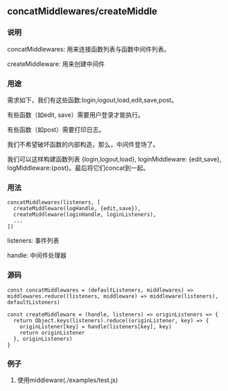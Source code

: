 ## concatMiddlewares/createMiddle
### 说明
concatMiddlewares: 用来连接函数列表与函数中间件列表。

createMiddleware: 用来创建中间件

### 用途
需求如下，我们有这些函数:login,logout,load,edit,save,post。

有些函数（如edit, save）需要用户登录才能执行。

有些函数（如post）需要打印日志。

我们不希望破坏函数的内部构造，那么，中间件登场了。

我们可以这样构建函数列表 {login,logout,load}, loginMiddleware: {edit,save}, logMiddleware:{post}。最后将它们concat到一起。

### 用法
```
concatMiddlewares(listeners, [
  createMiddleware(logHandle, {edit,save}),
  createMiddleware(loginHandle, loginListeners),
  ...
])
```
listeners: 事件列表

handle: 中间件处理器

### 源码
```
const concatMiddlewares = (defaultListeners, middlewares) => middlewares.reduce((listeners, middleware) => middleware(listeners), defaultListeners)

const createMiddleware = (handle, listeners) => originListeners => {
  return Object.keys(listeners).reduce((originListener, key) => {
    originListener[key] = handle(listeners[key], key)
    return originListener
  }, originListeners)
}
```

### 例子
1. 使用middleware(./examples/test.js)
